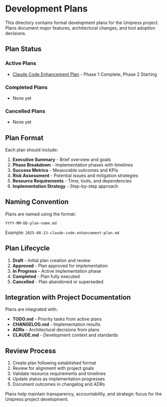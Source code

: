 # Development Plans

This directory contains formal development plans for the Unipress project. Plans document major features, architectural changes, and tool adoption decisions.

## Plan Status

### Active Plans
- [Claude Code Enhancement Plan](2025-08-23-claude-code-enhancement-plan.md) - Phase 1 Complete, Phase 2 Starting

### Completed Plans
- None yet

### Cancelled Plans  
- None yet

## Plan Format

Each plan should include:

1. **Executive Summary** - Brief overview and goals
2. **Phase Breakdown** - Implementation phases with timelines
3. **Success Metrics** - Measurable outcomes and KPIs
4. **Risk Assessment** - Potential issues and mitigation strategies
5. **Resource Requirements** - Time, tools, and dependencies
6. **Implementation Strategy** - Step-by-step approach

## Naming Convention

Plans are named using the format:
```
YYYY-MM-DD-plan-name.md
```

Example: `2025-08-23-claude-code-enhancement-plan.md`

## Plan Lifecycle

1. **Draft** - Initial plan creation and review
2. **Approved** - Plan approved for implementation  
3. **In Progress** - Active implementation phase
4. **Completed** - Plan fully executed
5. **Cancelled** - Plan abandoned or superseded

## Integration with Project Documentation

Plans are integrated with:
- **TODO.md** - Priority tasks from active plans
- **CHANGELOG.md** - Implementation results
- **ADRs** - Architectural decisions from plans
- **CLAUDE.md** - Development context and standards

## Review Process

1. Create plan following established format
2. Review for alignment with project goals
3. Validate resource requirements and timelines
4. Update status as implementation progresses
5. Document outcomes in changelog and ADRs

Plans help maintain transparency, accountability, and strategic focus for the Unipress project development.